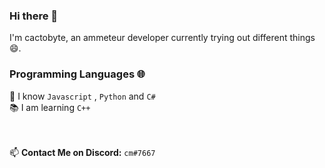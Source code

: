 ### Hi there 👋 

I'm cactobyte, an ammeteur developer currently trying out different things 😄.

### Programming Languages 🌐

💬 I know  `Javascript` , `Python` and `C#` <br/>
📚 I am learning `C++` 
<br/><br/><br/>


📫 **Contact Me on Discord:** `cm#7667`
<!--
**cactobyte/cactobyte** is a ✨ _special_ ✨ repository because its `README.md` (this file) appears on your GitHub profile.

Here are some ideas to get you started:

- 🔭 I’m currently working on ...
- 🌱 I’m currently learning ...
- 👯 I’m looking to collaborate on ...
- 🤔 I’m looking for help with ...
- 💬 Ask me about ...
- 📫 How to reach me: ...
- 😄 Pronouns: ...
- ⚡ Fun fact: ...
-->

